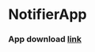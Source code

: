 # NotifierApp


### App download [link](https://raw.githubusercontent.com/hvuhsg/NotifierClient/main/app/app-release.apk)